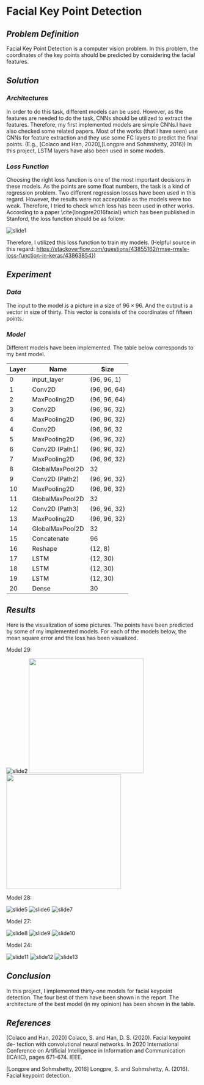 # **Facial Key Point Detection**

## ***Problem Definition***
Facial Key Point Detection is a computer vision problem. In this problem, the coordinates of the key points should be predicted by considering the facial features.


## ***Solution***
### ***Architectures*** 
In order to do this task, different models can be used. However, as the features are needed to do the task, CNNs should be utilized to extract the features. Therefore, my first implemented models are simple CNNs.I have also checked some related papers. Most of the works (that I have seen) use CNNs for feature extraction and they use some FC layers to predict the final points. (E.g., [Colaco and Han, 2020],[Longpre and Sohmshetty, 2016]) In this project, LSTM layers have also been used in some models.


### ***Loss Function*** 
Choosing the right loss function is one of the most important decisions in these models. As the points are some float numbers, the task is a kind of regression problem. Two different regression losses have been used in this regard. However, the results were not acceptable as the models were too weak. Therefore, I tried to check which loss has been used in other works. According to a paper \cite{longpre2016facial} which has been published in Stanford, the loss function should be as follow:

![slide1](fc.png)

Therefore, I utilized this loss function to train my models. (Helpful source in this regard: https://stackoverflow.com/questions/43855162/rmse-rmsle-loss-function-in-keras/43863854})


## ***Experiment***

### ***Data*** 
The input to the model is a picture in a size of $96\times 96$.
And the output is a vector in size of thirty. This vector is consists of the coordinates of fifteen points.

### ***Model*** 
Different models have been implemented. The table below corresponds to my best model.


|Layer | Name            | Size         |
| -----| ----------------|--------------|
|0     | input\_layer    | (96, 96, 1)  |
|1     | Conv2D          | (96, 96, 64) |
|2     | MaxPooling2D    | (96, 96, 64) |
|3     | Conv2D          | (96, 96, 32) |
|4     | MaxPooling2D    | (96, 96, 32) |
|4     | Conv2D          | (96, 96, 32  |
|5     | MaxPooling2D    | (96, 96, 32) |
|6     | Conv2D (Path1)  | (96, 96, 32) |
|7     | MaxPooling2D    | (96, 96, 32) |
|8     | GlobalMaxPool2D | 32           |
|9     | Conv2D (Path2)  | (96, 96, 32) |
|10    | MaxPooling2D    | (96, 96, 32) |
|11    | GlobalMaxPool2D | 32           |
|12    | Conv2D (Path3)  | (96, 96, 32) |
|13    | MaxPooling2D    | (96, 96, 32) |
|14    | GlobalMaxPool2D | 32           |
|15    | Concatenate     | 96           |
|16    | Reshape         | (12, 8)      |
|17    | LSTM            | (12, 30)     |
|18    | LSTM            | (12, 30)     |
|19    | LSTM            | (12, 30)     |
|20    | Dense           | 30           |



## ***Results***
Here is the visualization of some pictures. The points have been predicted by some of my implemented models. For each of the models below, the mean square error and the loss has been visualized.

Model 29:

![slide2](model29_pic.png) <img src="model29_mae.png" width="300" height="300"> <img src="model29_loss.png" width="300" height="300">

Model 28:

![slide5](model28_pic.png)  ![slide6](model28_mae.png)   ![slide7](model28_loss.png)

Model 27:

![slide8](model27_pic.png)  ![slide9](model27_mae.png)   ![slide10](model27_loss.png)


Model 24:

![slide11](model24_pic.png)  ![slide12](model24_mae.png)   ![slide13](model24_loss.png)





## ***Conclusion***
In this project, I implemented thirty-one models for facial keypoint detection.  The four best of them have been shown in the report. The architecture of the best model (in my opinion) has been shown in the table.


## ***References***
[Colaco and Han, 2020] Colaco, S. and Han, D. S. (2020). Facial keypoint de-
tection with convolutional neural networks. In 2020 International Conference
on Artificial Intelligence in Information and Communication (ICAIIC), pages
671–674. IEEE.

[Longpre and Sohmshetty, 2016] Longpre, S. and Sohmshetty, A. (2016). Facial
keypoint detection.
